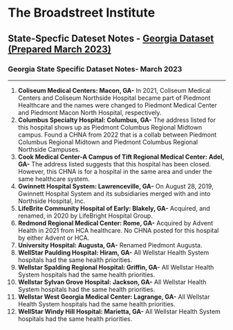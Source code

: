 # The Broadstreet Institute

## State-Specfic Dateset Notes - [Georgia Dataset (Prepared March 2023)](https://github.com/BroadStreet-Health/Community-Health-Needs-Assessments)

### Georgia State Specific Dataset Notes- March 2023

---

1. <strong> Coliseum Medical Centers: Macon, GA-</strong> In 2021, Coliseum Medical Centers and Coliseum Northside Hospital became part of Piedmont Healthcare and the names were changed to Piedmont Medical Center and Piedmont Macon North Hospital, respectively.
1. <strong> Columbus Specialty Hospital: Columbus, GA-</strong> The address listed for this hospital shows up as Piedmont Columbus Regional Midtown campus. Found a CHNA from 2022 that is a collab between Piedmont Columbus Regional Midtown and Piedmont Columbus Regional Northside Campuses.
1. <strong> Cook Medical Center-A Campus of Tift Regional Medical Center: Adel, GA-</strong> The address listed suggests that this hospital has been closed. However, this CHNA is for a hospital in the same area and under the same healthcare system.
1. <strong> Gwinnett Hospital System: Lawrenceville, GA-</strong> On August 28, 2019, Gwinnett Hospital System and its subsidiaries merged with and into Northside Hospital, Inc.
1. <strong> LifeBrite Community Hospital of Early: Blakely, GA-</strong> Acquired, and renamed, in 2020 by LifeBright Hospital Group.
1. <strong> Redmond Regional Medical Center: Rome, GA-</strong> Acquired by Advent Health in 2021 from HCA healthcare. No CHNA posted for this hospital by either Advent or HCA.
1. <strong> University Hospital: Augusta, GA-</strong> Renamed Piedmont Augusta.
1. <strong> WellStar Paulding Hospital: Hiram, GA-</strong> All Wellstar Health System hospitals had the same health priorities.
1. <strong> Wellstar Spalding Regional Hospital: Griffin, GA-</strong> All Wellstar Health System hospitals had the same health priorities.
1. <strong> Wellstar Sylvan Grove Hospital: Jackson, GA-</strong> All Wellstar Health System hospitals had the same health priorities.
1. <strong> Wellstar West Georgia Medical Center: Lagrange, GA-</strong> All Wellstar Health System hospitals had the same health priorities.
1. <strong> WellStar Windy Hill Hospital: Marietta, GA-</strong> All Wellstar Health System hospitals had the same health priorities.
